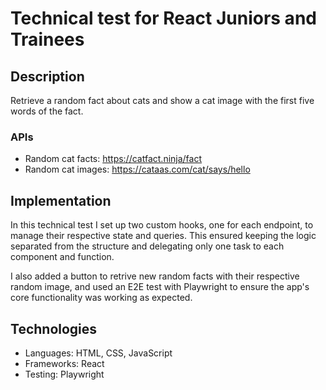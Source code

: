 # Technical test for React Juniors and Trainees

## Description

Retrieve a random fact about cats and show a cat image with the first five words of the fact.

### APIs

- Random cat facts: https://catfact.ninja/fact
- Random cat images: https://cataas.com/cat/says/hello

## Implementation
In this technical test I set up two custom hooks, one for each endpoint, to manage their respective state and queries. This ensured keeping the logic separated from the structure and delegating only one task to each component and function.

I also added a button to retrive new random facts with their respective random image, and used  an E2E test with Playwright to ensure the app's core functionality was working as expected.

## Technologies
* Languages: HTML, CSS, JavaScript
* Frameworks: React
* Testing: Playwright
